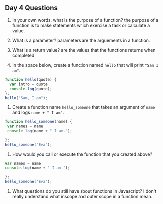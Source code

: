 ## Day 4 Questions

1. In your own words, what is the purpose of a function?
  the purpose of a function is to make statements which exercise a task or calculate a value.

1. What is a parameter?
  parameters are the arguements in a function.

1. What is a return value?
  are the values that the functions returns when completed

1. In the space below, create a function named `hello` that will print `"Sam I am"`.
```Javascript
function hello(quote) {
  var intro = quote
  console.log(quote);
};
hello("Sam, I am");

```

1. Create a function name `hello_someone` that takes an argument of `name` and logs `name + " I am"`.
```Javascript
function hello_someone(name) {
 var names = name
 console.log(name + " I am.");

};
hello_someone("Eva");
```
1. How would you call or execute the function that you created above?
```Javascript
var names = name
console.log(name + " I am.");

};
hello_someone("Eva");
```
1. What questions do you still have about functions in Javascript?
  I don't really understand what inscope and outer scope in a function mean. 
